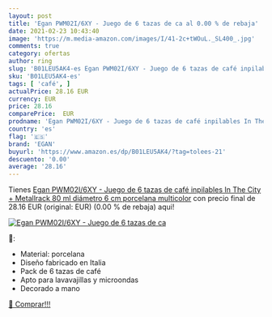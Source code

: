 ```yaml
---
layout: post
title: 'Egan PWM02I/6XY - Juego de 6 tazas de ca al 0.00 % de rebaja'
date: 2021-02-23 10:43:40
image: 'https://m.media-amazon.com/images/I/41-2c+tWOuL._SL400_.jpg'
comments: true
category: ofertas
author: ring
slug: 'B01LEU5AK4-es Egan PWM02I/6XY - Juego de 6 tazas de café inpilables In...'
sku: 'B01LEU5AK4-es'
tags: [ 'café', ]
actualPrice: 28.16 EUR
currency: EUR
price: 28.16
comparePrice:  EUR
prodname: 'Egan PWM02I/6XY - Juego de 6 tazas de café inpilables In The City + Metallrack  80 ml  diámetro 6 cm  porcelana  multicolor'
country: 'es'
flag: '🇪🇸'
brand: 'EGAN'
buyurl: 'https://www.amazon.es/dp/B01LEU5AK4/?tag=tolees-21'
descuento: '0.00'
average: '28.16'
---
```


Tienes [Egan PWM02I/6XY - Juego de 6 tazas de café inpilables In The City + Metallrack  80 ml  diámetro 6 cm  porcelana  multicolor](https://www.amazon.es/dp/B01LEU5AK4/?tag=tolees-21) con precio final de  28.16 EUR (original:  EUR) (0.00 %  de rebaja) aqui!

[![Egan PWM02I/6XY - Juego de 6 tazas de ca](https://m.media-amazon.com/images/I/41-2c+tWOuL._SL400_.jpg)](https://www.amazon.es/dp/B01LEU5AK4/?tag=tolees-21)

🔎:

- Material: porcelana
- Diseño fabricado en Italia
- Pack de 6 tazas de café
- Apto para lavavajillas y microondas
- Decorado a mano

[🛒 Comprar!!!](https://www.amazon.es/dp/B01LEU5AK4/?tag=tolees-21)
